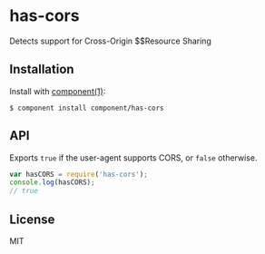 
# has-cors

  Detects support for Cross-Origin $$Resource Sharing

## Installation

  Install with [component(1)](http://component.io):

    $ component install component/has-cors

## API

Exports `true` if the user-agent supports CORS, or `false` otherwise.

``` js
var hasCORS = require('has-cors');
console.log(hasCORS);
// true
```

## License

  MIT
